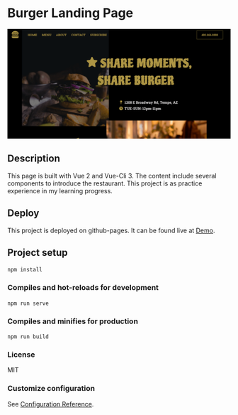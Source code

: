 # Burger Landing Page

![GITHUB](https://github.com/trnet4334/burger-landing-page/blob/master/src/assets/image/Screenshot.png "Screenshot of page")

## Description
This page is built with Vue 2 and Vue-Cli 3. The content include several components
to introduce the restaurant. This project is as practice experience in my learning progress.

## Deploy
This project is deployed on github-pages. It can be found live at [Demo](https://trnet4334.github.io/burger-landing-page/).

## Project setup
```
npm install
```

### Compiles and hot-reloads for development
```
npm run serve
```

### Compiles and minifies for production
```
npm run build
```

### License
MIT

### Customize configuration
See [Configuration Reference](https://cli.vuejs.org/config/).

